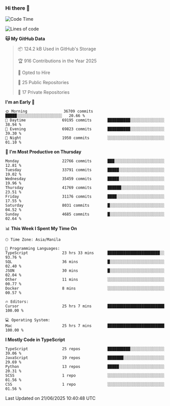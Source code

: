 ### Hi there 👋

<!--START_SECTION:waka-->
![Code Time](http://img.shields.io/badge/Code%20Time-1%2C861%20hrs%208%20mins-blue)

![Lines of code](https://img.shields.io/badge/From%20Hello%20World%20I%27ve%20Written-67.1%20million%20lines%20of%20code-blue)

**🐱 My GitHub Data** 

> 📦 124.2 kB Used in GitHub's Storage 
 > 
> 🏆 916 Contributions in the Year 2025
 > 
> 💼 Opted to Hire
 > 
> 📜 25 Public Repositories 
 > 
> 🔑 17 Private Repositories 
 > 
**I'm an Early 🐤** 

```text
🌞 Morning                36709 commits       █████░░░░░░░░░░░░░░░░░░░░   20.66 % 
🌆 Daytime                69195 commits       ██████████░░░░░░░░░░░░░░░   38.94 % 
🌃 Evening                69823 commits       ██████████░░░░░░░░░░░░░░░   39.30 % 
🌙 Night                  1950 commits        ░░░░░░░░░░░░░░░░░░░░░░░░░   01.10 % 
```
📅 **I'm Most Productive on Thursday** 

```text
Monday                   22766 commits       ███░░░░░░░░░░░░░░░░░░░░░░   12.81 % 
Tuesday                  33791 commits       █████░░░░░░░░░░░░░░░░░░░░   19.02 % 
Wednesday                35459 commits       █████░░░░░░░░░░░░░░░░░░░░   19.96 % 
Thursday                 41769 commits       ██████░░░░░░░░░░░░░░░░░░░   23.51 % 
Friday                   31176 commits       ████░░░░░░░░░░░░░░░░░░░░░   17.55 % 
Saturday                 8031 commits        █░░░░░░░░░░░░░░░░░░░░░░░░   04.52 % 
Sunday                   4685 commits        █░░░░░░░░░░░░░░░░░░░░░░░░   02.64 % 
```


📊 **This Week I Spent My Time On** 

```text
🕑︎ Time Zone: Asia/Manila

💬 Programming Languages: 
TypeScript               23 hrs 33 mins      ███████████████████████░░   93.76 % 
SQL                      36 mins             █░░░░░░░░░░░░░░░░░░░░░░░░   02.40 % 
JSON                     30 mins             █░░░░░░░░░░░░░░░░░░░░░░░░   02.04 % 
Other                    11 mins             ░░░░░░░░░░░░░░░░░░░░░░░░░   00.77 % 
Docker                   8 mins              ░░░░░░░░░░░░░░░░░░░░░░░░░   00.57 % 

🔥 Editors: 
Cursor                   25 hrs 7 mins       █████████████████████████   100.00 % 

💻 Operating System: 
Mac                      25 hrs 7 mins       █████████████████████████   100.00 % 
```

**I Mostly Code in TypeScript** 

```text
TypeScript               25 repos            ██████████░░░░░░░░░░░░░░░   39.06 % 
JavaScript               19 repos            ███████░░░░░░░░░░░░░░░░░░   29.69 % 
Python                   13 repos            █████░░░░░░░░░░░░░░░░░░░░   20.31 % 
SCSS                     1 repo              ░░░░░░░░░░░░░░░░░░░░░░░░░   01.56 % 
CSS                      1 repo              ░░░░░░░░░░░░░░░░░░░░░░░░░   01.56 % 
```




 Last Updated on 21/06/2025 10:40:48 UTC
<!--END_SECTION:waka-->
